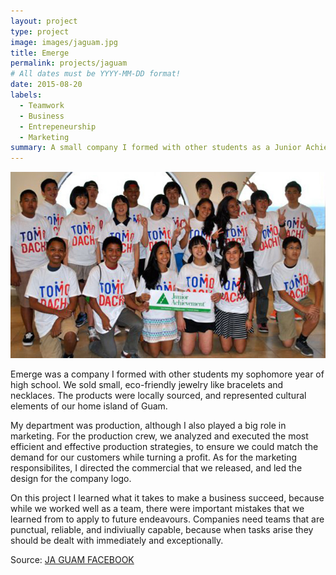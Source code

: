 ```yaml
---
layout: project
type: project
image: images/jaguam.jpg
title: Emerge
permalink: projects/jaguam
# All dates must be YYYY-MM-DD format!
date: 2015-08-20
labels:
  - Teamwork
  - Business
  - Entrepeneurship
  - Marketing
summary: A small company I formed with other students as a Junior Achievement program.
---
```

<img class="ui medium right floated rounded image" src="../images/tomodachi.jpg">

Emerge was a company I formed with other students my sophomore year of high school. We sold small, eco-friendly jewelry like bracelets and
necklaces. The products were locally sourced, and represented cultural elements of our home island of Guam. 

My department was production, although I also played a big role in marketing. For the production crew, we analyzed and executed the most
efficient and effective production strategies, to ensure we could match the demand for our customers while turning a profit. As for the
marketing responsibilites, I directed the commercial that we released, and led the design for the company logo.

On this project I learned what it takes to make a business succeed, because while we worked well as a team, there were important mistakes
that we learned from to apply to future endeavours. Companies need teams that are punctual, reliable, and indiviually capable, because when
tasks arise they should be dealt with immediately and exceptionally.

Source: <a href="https://www.facebook.com/JAGuam/">JA GUAM FACEBOOK</a>
